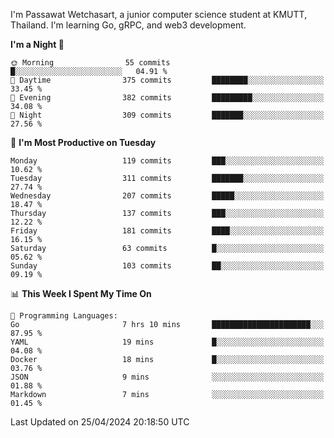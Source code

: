 
I'm Passawat Wetchasart, a junior computer science student at KMUTT, Thailand. I'm learning Go, gRPC, and web3 development.



<!--START_SECTION:waka-->
**I'm a Night 🦉** 

```text
🌞 Morning                55 commits          █░░░░░░░░░░░░░░░░░░░░░░░░   04.91 % 
🌆 Daytime                375 commits         ████████░░░░░░░░░░░░░░░░░   33.45 % 
🌃 Evening                382 commits         █████████░░░░░░░░░░░░░░░░   34.08 % 
🌙 Night                  309 commits         ███████░░░░░░░░░░░░░░░░░░   27.56 % 
```
📅 **I'm Most Productive on Tuesday** 

```text
Monday                   119 commits         ███░░░░░░░░░░░░░░░░░░░░░░   10.62 % 
Tuesday                  311 commits         ███████░░░░░░░░░░░░░░░░░░   27.74 % 
Wednesday                207 commits         █████░░░░░░░░░░░░░░░░░░░░   18.47 % 
Thursday                 137 commits         ███░░░░░░░░░░░░░░░░░░░░░░   12.22 % 
Friday                   181 commits         ████░░░░░░░░░░░░░░░░░░░░░   16.15 % 
Saturday                 63 commits          █░░░░░░░░░░░░░░░░░░░░░░░░   05.62 % 
Sunday                   103 commits         ██░░░░░░░░░░░░░░░░░░░░░░░   09.19 % 
```


📊 **This Week I Spent My Time On** 

```text
💬 Programming Languages: 
Go                       7 hrs 10 mins       ██████████████████████░░░   87.95 % 
YAML                     19 mins             █░░░░░░░░░░░░░░░░░░░░░░░░   04.08 % 
Docker                   18 mins             █░░░░░░░░░░░░░░░░░░░░░░░░   03.76 % 
JSON                     9 mins              ░░░░░░░░░░░░░░░░░░░░░░░░░   01.88 % 
Markdown                 7 mins              ░░░░░░░░░░░░░░░░░░░░░░░░░   01.45 % 
```


 Last Updated on 25/04/2024 20:18:50 UTC
<!--END_SECTION:waka-->

<!--
**markpassawat/markpassawat** is a ✨ _special_ ✨ repository because its `README.md` (this file) appears on your GitHub profile.

Here are some ideas to get you started:

- 🔭 I’m currently working on ...
- 🌱 I’m currently learning ...
- 👯 I’m looking to collaborate on ...
- 🤔 I’m looking for help with ...
- 💬 Ask me about ...
- 📫 How to reach me: ...
- 😄 Pronouns: He/Him
- ⚡ Fun fact: ...
-->
